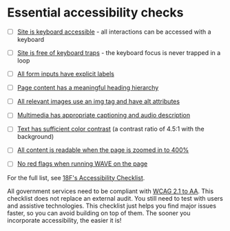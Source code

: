 # Essential accessibility checks

- [ ] [Site is keyboard accessible](https://accessibility.18f.gov/keyboard/) - all interactions can be accessed with a keyboard

- [ ] [Site is free of keyboard traps](https://accessibility.18f.gov/keyboard/#keyboard-trap) - the keyboard focus is never trapped in a loop

- [ ] [All form inputs have explicit labels](https://accessibility.18f.gov/forms/)

- [ ] [Page content has a meaningful heading hierarchy](https://accessibility.18f.gov/headings/)

- [ ] [All relevant images use an img tag and have alt attributes](https://accessibility.18f.gov/images/)
    
- [ ] [Multimedia has appropriate captioning and audio description](https://accessibility.18f.gov/multimedia/)

- [ ] [Text has sufficient color contrast](https://accessibility.18f.gov/color/) (a contrast ratio of 4.5:1 with the background)

- [ ] [All content is readable when the page is zoomed in to 400%](https://usability.yale.edu/web-accessibility/articles/zoom-resizing-text)

- [ ] [No red flags when running WAVE on the page](http://wave.webaim.org/)

For the full list, see [18F's Accessibility Checklist](https://accessibility.18f.gov/checklist/).

All government services need to be compliant with [WCAG 2.1 to AA](https://www.w3.org/WAI/WCAG21/quickref/?currentsidebar=%23col_overview&levels=aaa). This checklist does not replace an external audit. You still need to test with users and assistive technologies. This checklist just helps you find major issues faster, so you can avoid building on top of them. The sooner you incorporate accessibility, the easier it is! 
